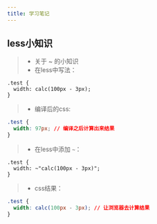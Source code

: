 ```yaml
---
title: 学习笔记
---
```


## less小知识
> - 关于 ~ 的小知识
> - 在less中写法：
```less
.test {
  width: calc(100px - 3px);
}
```
> - 编译后的css:
```css
.test {
  width: 97px; // 编译之后计算出来结果
}
```
> - 在less中添加 `~`：
```less
.test {
  width: ~"calc(100px - 3px)";
}
```
> - css结果：
```css
.test {
  width: calc(100px - 3px); // 让浏览器去计算结果
}
```

